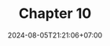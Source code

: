 ---
weight: 1800
title: "Chapter 10"
description: "Pointers and Arrays"
icon: "article"
date: "2024-08-05T21:21:06+07:00"
lastmod: "2024-08-05T21:21:06+07:00"
draft: true
toc: true
---